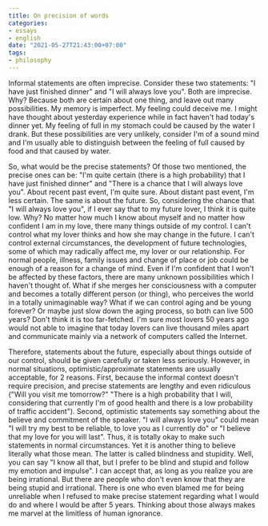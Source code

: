 ```yaml
---
title: On precision of words
categories:
- essays
- english
date: "2021-05-27T21:43:00+07:00"
tags:
- philosophy
---
```


Informal statements are often imprecise. Consider these two statements:
"I have just finished dinner" and "I will always love you". Both are
imprecise. Why? Because both are certain about one thing, and leave out
many possibilities. My memory is imperfect. My feeling could deceive me.
I might have thought about yesterday experience while in fact haven't
had today's dinner yet. My feeling of full in my stomach could be caused
by the water I drank. But these possibilities are very unlikely,
consider I'm of a sound mind and I'm usually able to distinguish between
the feeling of full caused by food and that caused by water.

So, what would be the precise statements? Of those two mentioned, the
precise ones can be: "I'm quite certain (there is a high probability)
that I have just finished dinner" and "There is a chance that I will
always love you". About recent past event, I'm quite sure. About distant
past event, I'm less certain. The same is about the future. So,
considering the chance that "I will always love you", if I ever say that
to my future lover, I think it is quite low. Why? No matter how much I
know about myself and no matter how confident I am in my love, there
many things outside of my control. I can't control what my lover thinks
and how she may change in the future. I can't control external
circumstances, the development of future technologies, some of which may
radically affect me, my lover or our relationship. For normal people,
illness, family issues and change of place or job could be enough of a
reason for a change of mind. Even if I'm confident that I won't be
affected by these factors, there are many unknown possibilities which I
haven't thought of. What if she merges her consciousness with a computer
and becomes a totally different person (or thing), who perceives the
world in a totally unimaginable way? What if we can control aging and be
young forever? Or maybe just slow down the aging process, so both can
live 500 years? Don't think it is too far-fetched. I'm sure most lovers
50 years ago would not able to imagine that today lovers can live
thousand miles apart and communicate mainly via a network of computers
called the Internet.

Therefore, statements about the future, especially about things outside
of our control, should be given carefully or taken less seriously.
However, in normal situations, optimistic/approximate statements are
usually acceptable, for 2 reasons. First, because the informal context
doesn't require precision, and precise statements are lengthy and even
ridiculous ("Will you visit me tomorrow?" "There is a high probability
that I will, considering that currently I'm of good health and there is
a low probability of traffic accident"). Second, optimistic statements
say something about the believe and commitment of the speaker. "I will
always love you" could mean "I will try my best to be reliable, to love
you as I currently do" or "I believe that my love for you will last".
Thus, it is totally okay to make such statements in normal
circumstances. Yet it is another thing to believe literally what those
mean. The latter is called blindness and stupidity. Well, you can say "I
know all that, but I prefer to be blind and stupid and follow my emotion
and impulse". I can accept that, as long as you realize you are being
irrational. But there are people who don't even know that they are being
stupid and irrational. There is one who even blamed me for being
unreliable when I refused to make precise statement regarding what I
would do and where I would be after 5 years. Thinking about those always
makes me marvel at the limitless of human ignorance.
